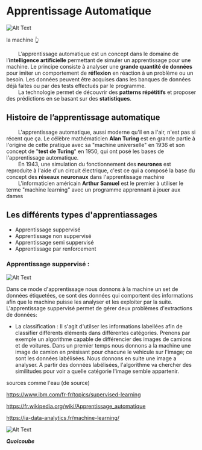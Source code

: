  # Apprentissage Automatique
![Alt Text](https://media.tenor.com/lQ_m2OPkOcwAAAAd/galaxy-galaxy-brain.gif)

la machine 👆

&nbsp;&nbsp;&nbsp;&nbsp;&nbsp;&nbsp;&nbsp;&nbsp;L’apprentissage automatique est un concept dans le domaine de l’**intelligence artificielle** permettant de simuler un apprentissage pour une machine. Le principe consiste à analyser une **grande quantité de données** pour imiter un comportement de **réflexion** en réaction à un problème ou un besoin. Les données peuvent être acquises dans les banques de données déjà faites ou par des tests effectués par le programme.  
&nbsp;&nbsp;&nbsp;&nbsp;&nbsp;&nbsp;&nbsp;&nbsp;La technologie permet de découvrir des **patterns répétitifs** et proposer des prédictions en se basant sur des **statistiques**.

## Histoire de l’apprentissage automatique

&nbsp;&nbsp;&nbsp;&nbsp;&nbsp;&nbsp;&nbsp;&nbsp;L'apprentissage automatique, aussi moderne qu'il en a l'air, n'est pas si récent que ça. Le célèbre mathématicien **Alan Turing** est en grande partie à l'origine de cette pratique avec sa "machine universelle" en 1936 et son concept de "**test de Turing**" en 1950, qui ont posé les bases de l'apprentissage automatique.  
&nbsp;&nbsp;&nbsp;&nbsp;&nbsp;&nbsp;&nbsp;&nbsp;En 1943, une simulation du fonctionnement des **neurones** est reproduite à l'aide d'un circuit électrique, c'est ce qui a composé la base du concept des **réseaux neuronaux** dans l'apprentissage machine  
&nbsp;&nbsp;&nbsp;&nbsp;&nbsp;&nbsp;&nbsp;&nbsp;L'informaticien américain **Arthur Samuel** est le premier à utiliser le terme "machine learning" avec un programme apprennant à jouer aux dames

## Les différents types d'apprentiassages

- Apprentissage suppervisé
- Apprentissage non suppervisé
- Apprentissage semi suppervisé
- Apprentissage par renforcement

### Apprentissage suppervisé :
![Alt Text]([https://tenor.com/view/sageyonce-gif-20853661.gif](https://tenor.com/fr/view/sageyonce-gif-20853661))


Dans ce mode d'apprentissage nous donnons à la machine un set de données étiquetées, ce sont des données qui comportent des informations afin que le machine puisse les analyser et les exploiter par la suite. L'apprentissage suppervisé permet de gérer deux problèmes d'extractions de données:
- La classification : Il s'agit d'utilser les informations labellées afin de classifier différents éléments dans différentes catégories. Prenons par exemple un algorithme capable de différencier des images de camions et de voitures. Dans un premier temps nous donnons a la machine une image de camion en présisant pour chacune le vehicule sur l'image; ce sont les données labélisées. Nous donnons en suite une image a analyser. A partir des données labélisées, l'algorithme va chercher des similitudes pour voir a quelle catégorie l'image semble appartenir.

sources comme l'eau (de source)

https://www.ibm.com/fr-fr/topics/supervised-learning

https://fr.wikipedia.org/wiki/Apprentissage_automatique

https://ia-data-analytics.fr/machine-learning/

![Alt Text](https://media.discordapp.net/attachments/1148600908373053492/1153687794774966323/1142868524419780768.gif)

***Quoicoube***

